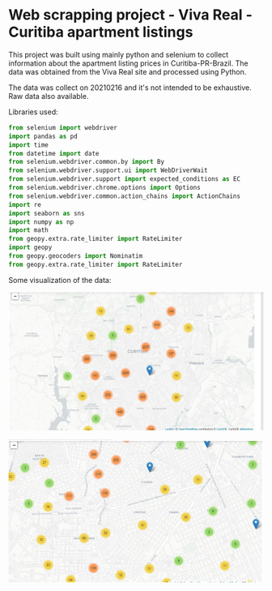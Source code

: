 # Web scrapping project - Viva Real - Curitiba apartment listings

This project was built using mainly python and selenium to collect information about the apartment listing prices in Curitiba-PR-Brazil. The data was obtained from the Viva Real site and processed using Python.

The data was collect on 20210216 and it's not intended to be exhaustive. Raw data also available.

Libraries used:
```python
from selenium import webdriver
import pandas as pd
import time
from datetime import date
from selenium.webdriver.common.by import By
from selenium.webdriver.support.ui import WebDriverWait
from selenium.webdriver.support import expected_conditions as EC
from selenium.webdriver.chrome.options import Options
from selenium.webdriver.common.action_chains import ActionChains
import re 
import seaborn as sns
import numpy as np
import math
from geopy.extra.rate_limiter import RateLimiter
import geopy
from geopy.geocoders import Nominatim
from geopy.extra.rate_limiter import RateLimiter
```


Some visualization of the data:

![alt text](https://github.com/handreassa/Data-Science/blob/main/viva-real_crawler/images/cwb_map.jpg "Map plot")

![alt text](https://github.com/handreassa/Data-Science/blob/main/viva-real_crawler/images/cwb_map_zoom_in.jpg "Zoom in - map plot")



